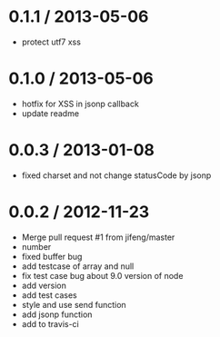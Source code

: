 
0.1.1 / 2013-05-06 
==================

  * protect utf7 xss

0.1.0 / 2013-05-06 
==================

  * hotfix for XSS in jsonp callback
  * update readme

0.0.3 / 2013-01-08 
==================

  * fixed charset and not change statusCode by jsonp

0.0.2 / 2012-11-23 
==================

  * Merge pull request #1 from jifeng/master
  * number
  * fixed buffer bug
  * add testcase of array and null
  * fix test case bug about 9.0 version of node
  * add version
  * add test cases
  * style and use send function
  * add jsonp function
  * add to travis-ci
